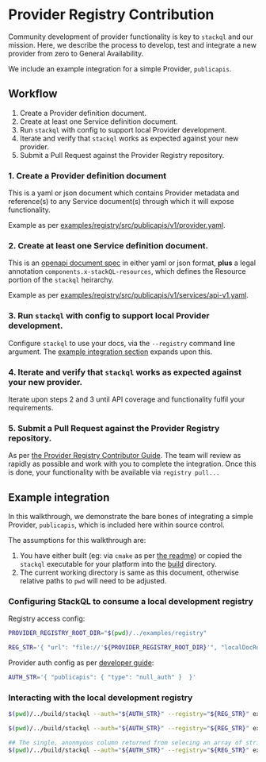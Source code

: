
# Provider Registry Contribution

Community development of provider functionality is key to `stackql` and our mission.
Here, we describe the process to develop, test and integrate a new provider from zero to General Availability.

We include an example integration for a simple Provider, `publicapis`.

## Workflow

1. Create a Provider definition document.
2. Create at least one Service definition document.
3. Run `stackql` with config to support local Provider development.
4. Iterate and verify that `stackql` works as expected against your new provider.
5. Submit a Pull Request against the Provider Registry repository.


### 1. Create a Provider definition document

This is a yaml or json document which contains Provider metadata and reference(s) to any Service document(s) through which it will expose functionality.

Example as per [examples/registry/src/publicapis/v1/provider.yaml](/examples/registry/src/publicapis/v1/provider.yaml).

### 2. Create at least one Service definition document.

This is an [openapi document spec](https://swagger.io/specification/) in either yaml or json format, **plus** a legal annotation `components.x-stackQL-resources`, which defines the Resource portion of the `stackql` heirarchy.

Example as per [examples/registry/src/publicapis/v1/services/api-v1.yaml](/examples/registry/src/publicapis/v1/services/api-v1.yaml).


### 3. Run `stackql` with config to support local Provider development.

Configure `stackql` to use your docs, via the `--registry` command line argument.  The [example integration section](#Configuring-StackQL-to-consume-a-local-development-registry) expands upon this.

### 4. Iterate and verify that `stackql` works as expected against your new provider.

Iterate upon steps 2 and 3 until API coverage and functionality fulfil your requirements.

### 5. Submit a Pull Request against the Provider Registry repository.

As per [the Provider Registry Contributor Guide](https://github.com/stackql/stackql-provider-registry/blob/main/.github/CONTRIBUTING.md).  The team will review as rapidly as possible and work with you to complete the integration.  Once this is done, your functionality with be available via `registry pull...`

## Example integration

In this walkthrough, we demonstrate the bare bones of integrating a simple Provider,
`publicapis`, which is included here within source control.

The assumptions for this walkthrough are:

1. You have either built (eg: via `cmake` as per [the readme](/README.md#build)) or copied the `stackql` executable for your platform into the [build](/build) directory.
2. The current working directory is same as this document, otherwise relative paths to `pwd` will need to be adjusted.

### Configuring StackQL to consume a local development registry

Registry access config:

```bash
PROVIDER_REGISTRY_ROOT_DIR="$(pwd)/../examples/registry"

REG_STR='{ "url": "file://'${PROVIDER_REGISTRY_ROOT_DIR}'", "localDocRoot": "'${PROVIDER_REGISTRY_ROOT_DIR}'",  "verifyConfig": {"nopVerify": true } }'
```

Provider auth config as per [developer guide](/docs/developer_guide.md#provider-authentication):

```bash
AUTH_STR='{ "publicapis": { "type": "null_auth" }  }'
```

### Interacting with the local development registry

```bash
$(pwd)/../build/stackql --auth="${AUTH_STR}" --registry="${REG_STR}" exec "select API from publicapis.api.apis where API like 'Dog%' limit 10;"

$(pwd)/../build/stackql --auth="${AUTH_STR}" --registry="${REG_STR}" exec "select API from publicapis.api.random where title =  'Dog';"

## The single, anonmyous column returned from selecing an array of strings is a core issue to fix separate to this
$(pwd)/../build/stackql --auth="${AUTH_STR}" --registry="${REG_STR}" exec "select * from publicapis.api.categories limit 5;"
```
